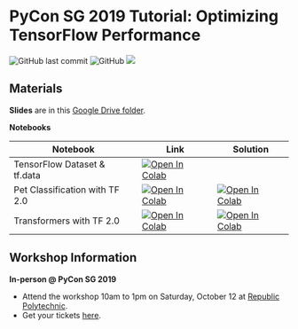 # PyCon SG 2019 Tutorial: Optimizing TensorFlow Performance

![GitHub last commit](https://img.shields.io/github/last-commit/NVAITC/pycon-sg19-tensorflow-tutorial.svg) ![GitHub](https://img.shields.io/github/license/NVAITC/pycon-sg19-tensorflow-tutorial.svg) ![](https://img.shields.io/github/repo-size/NVAITC/pycon-sg19-tensorflow-tutorial.svg)

## Materials

**Slides** are in this [Google Drive folder](https://drive.google.com/open?id=1RR0UhnvJ3PHL4sGRe2du4_w66Kg9KNVr).

**Notebooks**

| Notebook                       | Link | Solution |
| ------------------------------ | ---- | -------- |
| TensorFlow Dataset & tf.data   | [![Open In Colab](https://colab.research.google.com/assets/colab-badge.svg)](https://colab.research.google.com/github/NVAITC/pycon-sg19-tensorflow-tutorial/blob/master/tf_dataset_demo.ipynb) |          |
| Pet Classification with TF 2.0 | [![Open In Colab](https://colab.research.google.com/assets/colab-badge.svg)](https://colab.research.google.com/github/NVAITC/pycon-sg19-tensorflow-tutorial/blob/master/tf_pet_base.ipynb) | [![Open In Colab](https://colab.research.google.com/assets/colab-badge.svg)](https://colab.research.google.com/github/NVAITC/pycon-sg19-tensorflow-tutorial/blob/master/solutions/tf_pet_solution.ipynb) |
| Transformers with TF 2.0       | [![Open In Colab](https://colab.research.google.com/assets/colab-badge.svg)](https://colab.research.google.com/github/NVAITC/pycon-sg19-tensorflow-tutorial/blob/master/tf_transformer_base.ipynb) | [![Open In Colab](https://colab.research.google.com/assets/colab-badge.svg)](https://colab.research.google.com/github/NVAITC/pycon-sg19-tensorflow-tutorial/blob/master/solutions/tf_transformer_solution.ipynb) |

## Workshop Information

**In-person @ PyCon SG 2019**

 * Attend the workshop 10am to 1pm on Saturday, October 12 at [Republic Polytechnic](https://pycon.sg/venue/).
 * Get your tickets [here](https://www.eventnook.com/event/pyconsingapore2019/).
